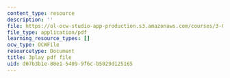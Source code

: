 ```yaml
---
content_type: resource
description: ''
file: https://ol-ocw-studio-app-production.s3.amazonaws.com/courses/3-091-introduction-to-solid-state-chemistry-fall-2018/d07b3b1e80e154099f6cb5029d125165_5jW7OA3pjSI.pdf
file_type: application/pdf
learning_resource_types: []
ocw_type: OCWFile
resourcetype: Document
title: 3play pdf file
uid: d07b3b1e-80e1-5409-9f6c-b5029d125165
---
```


